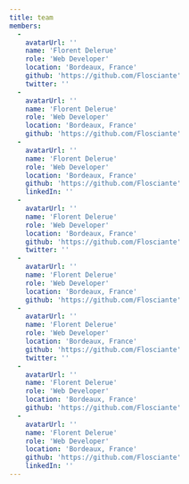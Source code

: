 ```yaml
---
title: team
members:
  -
    avatarUrl: ''
    name: 'Florent Delerue'
    role: 'Web Developer'
    location: 'Bordeaux, France'
    github: 'https://github.com/Flosciante'
    twitter: ''
  -
    avatarUrl: ''
    name: 'Florent Delerue'
    role: 'Web Developer'
    location: 'Bordeaux, France'
    github: 'https://github.com/Flosciante'
  -
    avatarUrl: ''
    name: 'Florent Delerue'
    role: 'Web Developer'
    location: 'Bordeaux, France'
    github: 'https://github.com/Flosciante'
    linkedIn: ''
  -
    avatarUrl: ''
    name: 'Florent Delerue'
    role: 'Web Developer'
    location: 'Bordeaux, France'
    github: 'https://github.com/Flosciante'
    twitter: ''
  -
    avatarUrl: ''
    name: 'Florent Delerue'
    role: 'Web Developer'
    location: 'Bordeaux, France'
    github: 'https://github.com/Flosciante'
  -
    avatarUrl: ''
    name: 'Florent Delerue'
    role: 'Web Developer'
    location: 'Bordeaux, France'
    github: 'https://github.com/Flosciante'
    twitter: ''
  -
    avatarUrl: ''
    name: 'Florent Delerue'
    role: 'Web Developer'
    location: 'Bordeaux, France'
    github: 'https://github.com/Flosciante'
  -
    avatarUrl: ''
    name: 'Florent Delerue'
    role: 'Web Developer'
    location: 'Bordeaux, France'
    github: 'https://github.com/Flosciante'
    linkedIn: ''
---
```

